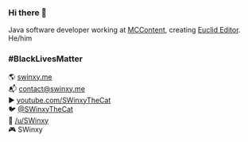 ### Hi there 👋

Java software developer working at [MCContent](https://mccontent.net), creating [Euclid Editor](https://euclideditor.app). He/him

### #BlackLivesMatter

🌎 [swinxy.me](https://swinxy.me)  
📬 [contact@swinxy.me](mailto:contact@swinxy.me)  
▶ [youtube.com/SWinxyTheCat](https://youtube.com/SWinxyTheCat)  
🐦 [@SWinxyTheCat](https://twitter.com/SWinxyTheCat)  
🔼 [/u/SWinxy](https://reddit.com/u/SWinxy)  
🎮 SWinxy

<!--
**SWinxy/SWinxy** is a ✨ _special_ ✨ repository because its `README.md` (this file) appears on your GitHub profile.

Here are some ideas to get you started:

- 🔭 I’m currently working on ...
- 🌱 I’m currently learning ...
- 👯 I’m looking to collaborate on ...
- 🤔 I’m looking for help with ...
- 💬 Ask me about ...
- 📫 How to reach me: ...
- 😄 Pronouns: ...
- ⚡ Fun fact: ...
-->
